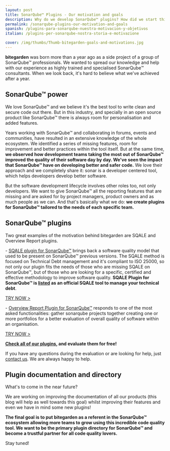 ```yaml
---
layout: post
title: SonarQube™ Plugins - Our motivation and goals
description: Why do we develop SonarQube™ plugins? How did we start this code quality project? Discover all the benefits of extending sonar functionalities as well as the reasons behind bitegarden and two of our most successful SonarQube™ plugins.
permalink: /sonarqube-plugins-our-motivation-and-goals
spanish: /plugins-para-sonarqube-nuestra-motivacion-y-objetivos
italian: /plugins-per-sonarqube-nostra-storia-e-motivazione

cover: /img/thumbs/Thumb-bitegarden-goals-and-motivations.jpg
---
```


**bitegarden** was born more than a year ago as a side project of a group of SonarQube™ professionals. We wanted to 
spread our knowledge and help with our experience as highly trained and specialised SonarQube™ consultants.  When we 
look back, it's hard to believe what we've achieved after a year. 

## SonarQube™ power

We love SonarQube™ and we believe it's the best tool to write clean and secure code out there. But in this industry, 
and specially in an open source product like SonarQube™ there is always room for personalisation and added features.

Years working with SonarQube™ and collaborating in forums, events and communities, have resulted in an extensive knowledge 
of the whole ecosystem. We identified a series of missing features, room for improvement and better practices within the tool itself. 
But at the same time, **we observed how development teams taking the most out of SonarQube™ improved the quality of 
their software day by day. We've seen the impact that SonarQube™ have on developing better and safer code.** 
We love their approach and we completely share it: sonar is a developer centered tool, which helps developers develop 
better software.

But the software development lifecycle involves other roles too, not only developers. We want to give SonarQube™ all the
reporting features that are missing and are asked for by project managers, product owners and as much people as we can. 
And that's basically what we do: **we create plugins for SonarQube™ tailored to the needs of each specific team.**

## SonarQube™ plugins

Two great examples of the motivation behind bitegarden are SQALE and Overview Report plugins. 

\- [SQALE plugin for SonarQube™](https://www.bitegarden.com/sonarqube-sqale) brings back a software quality model that 
used to be present on SonarQube™ previous versions. 
The SQALE method is focused on Technical Debt management and it's compliant to ISO 25000, so not only our plugin fits 
the needs of those who are missing SQALE on SonarQube™, but of those who are looking for a specific, certified and 
effective methodology to improve software quality. **SQALE Plugin for SonarQube™ is [listed](http://www.sqale.org/tools) as an official SQALE tool 
to manage your technical debt**. 

<a href="/sonarqube-sqale-trial-form" class="btn btn-primary btn-call-to-action fancybox">TRY NOW ></a>

\- [Overview Report Plugin for SonarQube™](https://www.bitegarden.com/sonarqube-overview) responds to one of the most 
asked functionalities: gather sonarqube projects together creating one or more portfolios for a better evaluation of 
overall quality of software within an organisation. 

<a href="/sonarqube-overview-trial-form" class="btn btn-primary btn-call-to-action fancybox">TRY NOW ></a>

**[Check all of our plugins](https://www.bitegarden.com/products/), and evaluate them for free!** 

If you have any questions during the evaluation or are looking for help, just [contact us](https://www.bitegarden.com/contact/). 
We are always happy to help.

## Plugin documentation and directory

What's to come in the near future?

We are working on improving the documentation of all our products (this blog will help as well towards this goal) whilst 
improving their features and even we have in mind some new plugins!

**The final goal is to put bitegarden as a referent in the SonarQube™ ecosystem allowing more teams to grow using this 
incredible code quality tool. We want to be the primary plugin directory for SonarQube™ and become a 
trustful partner for all code quality lovers.**

Stay tuned!

